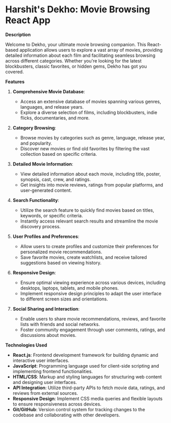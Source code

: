 <h1> Harshit's Dekho: Movie Browsing React App</h1>

**Description**

Welcome to Dekho, your ultimate movie browsing companion. This React-based application allows users to explore a vast array of movies, providing detailed information about each film and facilitating seamless browsing across different categories. Whether you're looking for the latest blockbusters, classic favorites, or hidden gems, Dekho has got you covered.

**Features**

1. **Comprehensive Movie Database**: 
   - Access an extensive database of movies spanning various genres, languages, and release years.
   - Explore a diverse selection of films, including blockbusters, indie flicks, documentaries, and more.

2. **Category Browsing**: 
   - Browse movies by categories such as genre, language, release year, and popularity.
   - Discover new movies or find old favorites by filtering the vast collection based on specific criteria.

3. **Detailed Movie Information**:
   - View detailed information about each movie, including title, poster, synopsis, cast, crew, and ratings.
   - Get insights into movie reviews, ratings from popular platforms, and user-generated content.

4. **Search Functionality**:
   - Utilize the search feature to quickly find movies based on titles, keywords, or specific criteria.
   - Instantly access relevant search results and streamline the movie discovery process.

5. **User Profiles and Preferences**:
   - Allow users to create profiles and customize their preferences for personalized movie recommendations.
   - Save favorite movies, create watchlists, and receive tailored suggestions based on viewing history.

6. **Responsive Design**:
   - Ensure optimal viewing experience across various devices, including desktops, laptops, tablets, and mobile phones.
   - Implement responsive design principles to adapt the user interface to different screen sizes and orientations.

7. **Social Sharing and Interaction**:
   - Enable users to share movie recommendations, reviews, and favorite lists with friends and social networks.
   - Foster community engagement through user comments, ratings, and discussions about movies.

**Technologies Used**

- **React.js**: Frontend development framework for building dynamic and interactive user interfaces.
- **JavaScript**: Programming language used for client-side scripting and implementing frontend functionalities.
- **HTML/CSS**: Markup and styling languages for structuring web content and designing user interfaces.
- **API Integration**: Utilize third-party APIs to fetch movie data, ratings, and reviews from external sources.
- **Responsive Design**: Implement CSS media queries and flexible layouts to ensure responsiveness across devices.
- **Git/GitHub**: Version control system for tracking changes to the codebase and collaborating with other developers.

